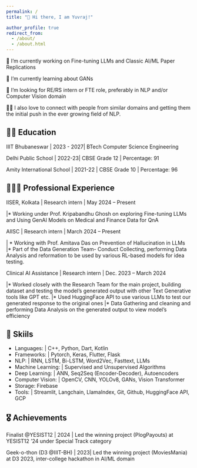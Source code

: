 ```yaml
---
permalink: /
title: "👋 Hi there, I am Yuvraj!"  

author_profile: true
redirect_from: 
  - /about/
  - /about.html
---
```





🔭 I’m currently working on Fine-tuning LLMs and Classic AI/ML Paper Replications

🌱 I’m currently learning about GANs 

🤝 I’m looking for RE/RS intern or FTE role, preferably in NLP and/or Computer Vision domain

👨‍💻 I also love to connect with people from similar domains and getting them the initial push in the ever growing field of NLP.


## 🧑‍🎓 **Education**

IIIT Bhubaneswar |  2023 - 2027| BTech Computer Science Engineering 


Delhi Public School | 2022-23| CBSE Grade 12 | Percentage: 91


Amity International School | 2021-22 | CBSE Grade 10 | Percentage: 96



## 👨🏻‍🔬 **Professional Experience**

IISER, Kolkata | Research intern | May 2024 – Present

|* Working under Prof. Kripabandhu Ghosh on exploring Fine-tuning LLMs and Using GenAI Models on Medical and Finance Data for QnA


AIISC | Research intern | March 2024 – Present

| * Working with Prof. Amitava Das on Prevention of Hallucination in LLMs
|* Part of the Data Generation Team- Conduct Collecting, performing Data Analysis and reformation to be used by various RL-based models for idea testing.


Clinical AI Assistance | Research intern |  Dec. 2023 – March 2024

|* Worked closely with the Research Team for the main project, building dataset and testing the model’s generated output with other Text Generative tools like GPT etc.
|* Used HuggingFace API to use various LLMs to test our generated response to the original ones
|* Data Gathering and cleaning and performing Data Analysis on the generated output to view model’s efficiency


## 🔭 **Skiils**

* Languages: | C++, Python, Dart, Kotlin
* Frameworks: | Pytorch, Keras, Flutter, Flask
* NLP: | RNN, LSTM, Bi-LSTM, Word2Vec, Fasttext, LLMs
* Machine Learning: | Supervised and Unsupervised Algorithms
* Deep Learning: | ANN, Seq2Seq (Encoder-Decoder), Autoencoders
* Computer Vision: | OpenCV, CNN, YOLOv8, GANs, Vision Transformer
* Storage: Firebase
* Tools: | Streamlit, Langchain, LlamaIndex, Git, Github, HuggingFace API, GCP



## 🎖️ **Achievements**

Finalist @YESIST12 | 2024 | Led the winning project (PlogPayouts) at YESIST12 ’24 under Special Track category


Geek-o-thon (D3 @IIIT-BH) | 2023| Led the winning project (MoviesMania) at D3 2023, inter-college hackathon in AI/ML domain


<!-- A data-driven personal website
======
Like many other Jekyll-based GitHub Pages templates, Academic Pages makes you separate the website's content from its form. The content & metadata of your website are in structured markdown files, while various other files constitute the theme, specifying how to transform that content & metadata into HTML pages. You keep these various markdown (.md), YAML (.yml), HTML, and CSS files in a public GitHub repository. Each time you commit and push an update to the repository, the [GitHub pages](https://pages.github.com/) service creates static HTML pages based on these files, which are hosted on GitHub's servers free of charge.

Many of the features of dynamic content management systems (like Wordpress) can be achieved in this fashion, using a fraction of the computational resources and with far less vulnerability to hacking and DDoSing. You can also modify the theme to your heart's content without touching the content of your site. If you get to a point where you've broken something in Jekyll/HTML/CSS beyond repair, your markdown files describing your talks, publications, etc. are safe. You can rollback the changes or even delete the repository and start over -- just be sure to save the markdown files! Finally, you can also write scripts that process the structured data on the site, such as [this one](https://github.com/academicpages/academicpages.github.io/blob/master/talkmap.ipynb) that analyzes metadata in pages about talks to display [a map of every location you've given a talk](https://academicpages.github.io/talkmap.html).

Getting started
======
1. Register a GitHub account if you don't have one and confirm your e-mail (required!)
1. Fork [this repository](https://github.com/academicpages/academicpages.github.io) by clicking the "fork" button in the top right. 
1. Go to the repository's settings (rightmost item in the tabs that start with "Code", should be below "Unwatch"). Rename the repository "[your GitHub username].github.io", which will also be your website's URL.
1. Set site-wide configuration and create content & metadata (see below -- also see [this set of diffs](http://archive.is/3TPas) showing what files were changed to set up [an example site](https://getorg-testacct.github.io) for a user with the username "getorg-testacct")
1. Upload any files (like PDFs, .zip files, etc.) to the files/ directory. They will appear at https://[your GitHub username].github.io/files/example.pdf.  
1. Check status by going to the repository settings, in the "GitHub pages" section

Site-wide configuration
------
The main configuration file for the site is in the base directory in [_config.yml](https://github.com/academicpages/academicpages.github.io/blob/master/_config.yml), which defines the content in the sidebars and other site-wide features. You will need to replace the default variables with ones about yourself and your site's github repository. The configuration file for the top menu is in [_data/navigation.yml](https://github.com/academicpages/academicpages.github.io/blob/master/_data/navigation.yml). For example, if you don't have a portfolio or blog posts, you can remove those items from that navigation.yml file to remove them from the header. 

Create content & metadata
------
For site content, there is one markdown file for each type of content, which are stored in directories like _publications, _talks, _posts, _teaching, or _pages. For example, each talk is a markdown file in the [_talks directory](https://github.com/academicpages/academicpages.github.io/tree/master/_talks). At the top of each markdown file is structured data in YAML about the talk, which the theme will parse to do lots of cool stuff. The same structured data about a talk is used to generate the list of talks on the [Talks page](https://academicpages.github.io/talks), each [individual page](https://academicpages.github.io/talks/2012-03-01-talk-1) for specific talks, the talks section for the [CV page](https://academicpages.github.io/cv), and the [map of places you've given a talk](https://academicpages.github.io/talkmap.html) (if you run this [python file](https://github.com/academicpages/academicpages.github.io/blob/master/talkmap.py) or [Jupyter notebook](https://github.com/academicpages/academicpages.github.io/blob/master/talkmap.ipynb), which creates the HTML for the map based on the contents of the _talks directory).

**Markdown generator**

I have also created [a set of Jupyter notebooks](https://github.com/academicpages/academicpages.github.io/tree/master/markdown_generator
) that converts a CSV containing structured data about talks or presentations into individual markdown files that will be properly formatted for the Academic Pages template. The sample CSVs in that directory are the ones I used to create my own personal website at stuartgeiger.com. My usual workflow is that I keep a spreadsheet of my publications and talks, then run the code in these notebooks to generate the markdown files, then commit and push them to the GitHub repository.

How to edit your site's GitHub repository
------
Many people use a git client to create files on their local computer and then push them to GitHub's servers. If you are not familiar with git, you can directly edit these configuration and markdown files directly in the github.com interface. Navigate to a file (like [this one](https://github.com/academicpages/academicpages.github.io/blob/master/_talks/2012-03-01-talk-1.md) and click the pencil icon in the top right of the content preview (to the right of the "Raw | Blame | History" buttons). You can delete a file by clicking the trashcan icon to the right of the pencil icon. You can also create new files or upload files by navigating to a directory and clicking the "Create new file" or "Upload files" buttons. 

Example: editing a markdown file for a talk
![Editing a markdown file for a talk](/images/editing-talk.png)

For more info
------
More info about configuring Academic Pages can be found in [the guide](https://academicpages.github.io/markdown/). The [guides for the Minimal Mistakes theme](https://mmistakes.github.io/minimal-mistakes/docs/configuration/) (which this theme was forked from) might also be helpful. -->
